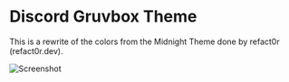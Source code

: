 # Discord Gruvbox Theme

This is a rewrite of the colors from the Midnight Theme done by refact0r (refact0r.dev).

![Screenshot](https://imgur.com/a/RQFf7mW)